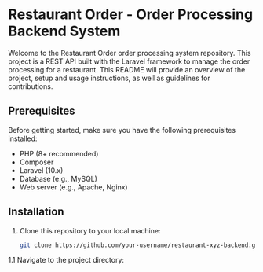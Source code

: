 # Restaurant Order - Order Processing Backend System

Welcome to the Restaurant Order order processing system repository. This project is a REST API built with the Laravel framework to manage the order processing for a restaurant. This README will provide an overview of the project, setup and usage instructions, as well as guidelines for contributions.

## Prerequisites

Before getting started, make sure you have the following prerequisites installed:

- PHP (8+ recommended)
- Composer
- Laravel (10.x)
- Database (e.g., MySQL)
- Web server (e.g., Apache, Nginx)

## Installation

1. Clone this repository to your local machine:

   ```bash
   git clone https://github.com/your-username/restaurant-xyz-backend.git

1.1 Navigate to the project directory:
 